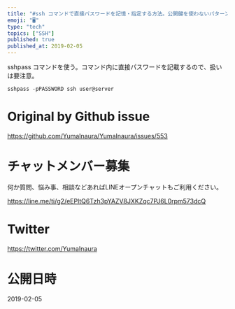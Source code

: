 ```yaml
---
title: "#ssh コマンドで直接パスワードを記憶・指定する方法。公開鍵を使わないパターン。"
emoji: "🖥"
type: "tech"
topics: ["SSH"]
published: true
published_at: 2019-02-05
---
```


sshpass コマンドを使う。コマンド内に直接パスワードを記載するので、扱いは要注意。

```
sshpass -pPASSWORD ssh user@server
```


# Original by Github issue

<a href="https://github.com/YumaInaura/YumaInaura/issues/553">https://github.com/YumaInaura/YumaInaura/issues/553</a>








<!-- Update From Qiita API -->

# チャットメンバー募集


何か質問、悩み事、相談などあればLINEオープンチャットもご利用ください。

https://line.me/ti/g2/eEPltQ6Tzh3pYAZV8JXKZqc7PJ6L0rpm573dcQ





# Twitter


https://twitter.com/YumaInaura


<!-- Update From Qiita API -->



# 公開日時

2019-02-05
